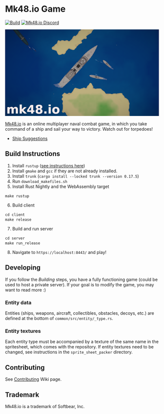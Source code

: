 # Mk48.io Game

[![Build](https://github.com/SoftbearStudios/mk48/actions/workflows/build.yml/badge.svg)](https://github.com/SoftbearStudios/mk48/actions/workflows/build.yml)
<a href='https://discord.gg/YMheuFQWTX'>
  <img src='https://img.shields.io/badge/Mk48.io-%23announcements-blue.svg' alt='Mk48.io Discord' />
</a>

![Logo](/client/logo-712.png)

[Mk48.io](https://mk48.io) is an online multiplayer naval combat game, in which you take command of a ship and sail your way to victory. Watch out for torpedoes!

- [Ship Suggestions](https://github.com/SoftbearStudios/mk48/discussions/132)

## Build Instructions

1. Install `rustup` ([see instructions here](https://rustup.rs/))
2. Install `gmake` and `gcc` if they are not already installed.
3. Install `trunk` (`cargo install --locked trunk --version 0.17.5`)
4. Run `download_makefiles.sh`
5. Install Rust Nightly and the WebAssembly target

```console
make rustup
```

6. Build client

```console
cd client
make release
```

7. Build and run server

```console
cd server
make run_release
```

8. Navigate to `https://localhost:8443/` and play!

## Developing

If you follow the *Building* steps, you have a fully functioning game (could be used to host a private server). If your goal
is to modify the game, you may want to read more :)

### Entity data

Entities (ships, weapons, aircraft, collectibles, obstacles, decoys, etc.) are defined at the bottom of
`common/src/entity/_type.rs`.

### Entity textures

Each entity type must be accompanied by a texture of the same name in the spritesheet, which comes with the
repository. If entity textures need to be changed, see instructions in the `sprite_sheet_packer` directory.

## Contributing
See [Contributing](https://github.com/SoftbearStudios/mk48/wiki/Contributing) Wiki page.

## Trademark

Mk48.io is a trademark of Softbear, Inc.
